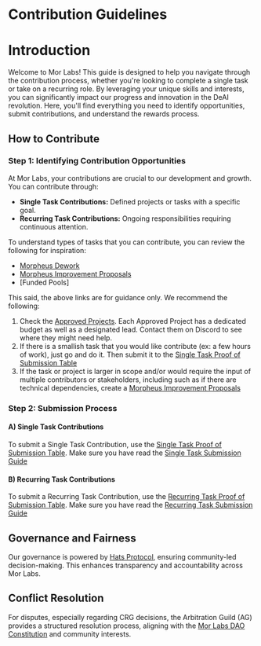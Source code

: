 # Contribution Guidelines

# Introduction

Welcome to Mor Labs! This guide is designed to help you navigate through the contribution process, whether you're looking to complete a single task or take on a recurring role. By leveraging your unique skills and interests, you can significantly impact our progress and innovation in the DeAI revolution. Here, you'll find everything you need to identify opportunities, submit contributions, and understand the rewards process.

## How to Contribute

### Step 1: Identifying Contribution Opportunities

At Mor Labs, your contributions are crucial to our development and growth. You can contribute through:

- **Single Task Contributions:** Defined projects or tasks with a specific goal.
- **Recurring Task Contributions:** Ongoing responsibilities requiring continuous attention.

To understand types of tasks that you can contribute, you can review the following for inspiration: 

- [Morpheus Dework](https://app.dework.xyz/morpheus/)
- [Morpheus Improvement Proposals](https://github.com/Morlabs/MIPS/tree/main)
- [Funded Pools]

This said, the above links are for guidance only. We recommend the following: 

1. Check the [Approved Projects](https://). Each Approved Project has a dedicated budget as well as a designated lead. Contact them on Discord to see where they might need help. 
2. If there is a smallish task that you would like contribute (ex: a few hours of work), just go and do it. Then submit it to the [Single Task Proof of Submission Table](https://github.com/Morlabs/Contributions/blob/main/single_tasks.md)
3. If the task or project is larger in scope and/or would require the input of multiple contributors or stakeholders, including such as if there are technical dependencies, create a [Morpheus Improvement Proposals](https://github.com/Morlabs/MIPS/tree/main)  

### Step 2: Submission Process

#### A) Single Task Contributions 

To submit a Single Task Contribution, use the [Single Task Proof of Submission Table](https://github.com/Morlabs/Contributions/blob/main/single_tasks.md). Make sure you have read the [Single Task Submission Guide](https://github.com/Morlabs/Contributions/blob/main/Single%20Tasks/Single_Task_Submission_Guide.md)

#### B) Recurring Task Contributions 

To submit a Recurring Task Contribution, use the [Recurring Task Proof of Submission Table](https://github.com/Morlabs/Contributions/blob/main/recurring_tasks.md). Make sure you have read the [Recurring Task Submission Guide](https://github.com/Morlabs/Contributions/blob/main/Recurring_tasks/submission_guide_recurring_tasks.md)

## Governance and Fairness

Our governance is powered by [Hats Protocol](https://hatsprotocol.xyz), ensuring community-led decision-making. This enhances transparency and accountability across Mor Labs.

## Conflict Resolution

For disputes, especially regarding CRG decisions, the Arbitration Guild (AG) provides a structured resolution process, aligning with the [Mor Labs DAO Constitution](https://github.com/Morlabs/DAO) and community interests.


